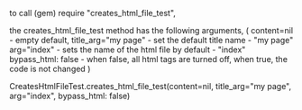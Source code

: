 to call (gem)
require "creates_html_file_test",

the creates_html_file_test method has the following arguments,
(
content=nil - empty default,
title_arg="my page" - set the default title name - "my page"
arg="index" - sets the name of the html file by default - "index"
bypass_html: false - when false, all html tags are turned off, when true, the code is not changed
)

CreatesHtmlFileTest.creates_html_file_test(content=nil, title_arg="my page", arg="index", bypass_html: false)



